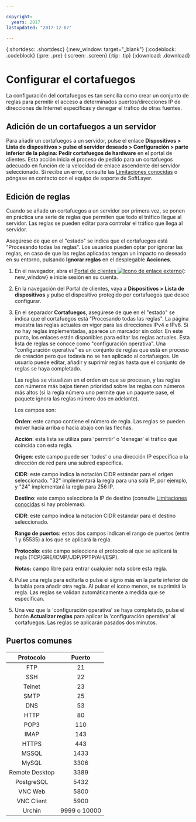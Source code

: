 ```yaml
---

copyright:
  years: 2017
lastupdated: "2017-12-07"

---
```


{:shortdesc: .shortdesc}
{:new_window: target="_blank"}
{:codeblock: .codeblock}
{:pre: .pre}
{:screen: .screen}
{:tip: .tip}
{:download: .download}

# Configurar el cortafuegos

La configuración del cortafuegos es tan sencilla como crear un conjunto de reglas para permitir el acceso a determinados puertos/direcciones IP de direcciones de Internet específicas y denegar el tráfico de otras fuentes.

## Adición de un cortafuegos a un servidor

Para añadir un cortafuegos a un servidor, pulse el enlace **Dispositivos > Lista de dispositivos > pulse el servidor deseado > Configuración > parte inferior de la página: Pedir cortafuegos de hardware** en el portal de clientes. Esta acción inicia el proceso de pedido para un cortafuegos adecuado en función de la velocidad de enlace ascendente del servidor seleccionado. Si recibe un error, consulte las [Limitaciones conocidas](known-limitations.html) o póngase en contacto con el equipo de soporte de SoftLayer.

## Edición de reglas

Cuando se añade un cortafuegos a un servidor por primera vez, se ponen en práctica una serie de reglas que permiten que todo el tráfico llegue al servidor. Las reglas se pueden editar para controlar el tráfico que llega al servidor.

Asegúrese de que en el "estado" se indica que el cortafuegos está "Procesando todas las reglas". Los usuarios pueden optar por ignorar las reglas, en caso de que las reglas aplicadas tengan un impacto no deseado en su entorno, pulsando **Ignorar reglas** en el desplegable **Acciones**.

1. En el navegador, abra el [Portal de clientes ![Icono de enlace externo](../../icons/launch-glyph.svg "Icono de enlace externo")](https://control.softlayer.com/){: new_window} e inicie sesión en su cuenta.
2. En la navegación del Portal de clientes, vaya a **Dispositivos > Lista de dispositivos** y pulse el dispositivo protegido por cortafuegos que desee configurar.
3. En el separador **Cortafuegos**, asegúrese de que en el "estado" se indica que el cortafuegos está "Procesando todas las reglas".  La página muestra las reglas actuales en vigor para las direcciones IPv4 e IPv6. Si no hay reglas implementadas, aparece un marcador sin color. En este punto, los enlaces están disponibles para editar las reglas actuales.  Esta lista de reglas se conoce como "configuración operativa". Una "configuración operativa" es un conjunto de reglas que está en proceso de creación pero que todavía no se han aplicado al cortafuegos. Un usuario puede editar, añadir y suprimir reglas hasta que el conjunto de reglas se haya completado. 

     Las reglas se visualizan en el orden en que se procesan, y las reglas con números más bajos tienen prioridad sobre las reglas con números más altos (si la regla número uno permite que un paquete pase, el paquete ignora las reglas número dos en adelante).
     
     Los campos son:

      **Orden**: este campo contiene el número de regla.  Las reglas se pueden mover hacia arriba o hacia abajo con las flechas.
      
      **Acción**: esta lista se utiliza para 'permitir' o 'denegar' el tráfico que coincida con esta regla.
      
      **Origen**: este campo puede ser 'todos' o una dirección IP específica o la dirección de red para una subred específica.
      
      **CIDR**: este campo indica la notación CIDR estándar para el origen seleccionado. "32" implementará la regla para una sola IP, por ejemplo, y "24" implementará la regla para 256 IP.
      
      **Destino**: este campo selecciona la IP de destino (consulte [Limitaciones conocidas](known-limitations.html) si hay problemas).
      
      **CIDR**: este campo indica la notación CIDR estándar para el destino seleccionado.
      
      **Rango de puertos**: estos dos campos indican el rango de puertos (entre 1 y 65535) a los que se aplicará la regla.
      
      **Protocolo**: este campo selecciona el protocolo al que se aplicará la regla (TCP/GRE/ICMP/UDP/PPTP/AH/ESP).
      
      **Notas:** campo libre para entrar cualquier nota sobre esta regla.

4. Pulse una regla para editarla o pulse el signo más en la parte inferior de la tabla para añadir otra regla. Al pulsar el icono menos, se suprimirá la regla. Las reglas se validan automáticamente a medida que se especifican.
5. Una vez que la 'configuración operativa' se haya completado, pulse el botón **Actualizar reglas** para aplicar la 'configuración operativa' al cortafuegos. Las reglas se aplicarán pasados dos minutos.

## Puertos comunes

| Protocolo | Puerto |
| :-----: | :-----: |
| FTP | 21 |
| SSH | 22 |
| Telnet | 23 |
| SMTP | 25 |
| DNS | 53 |
| HTTP | 80 |
| POP3 | 110 |
| IMAP | 143 |
| HTTPS | 443 |
| MSSQL | 1433 |
| MySQL | 3306 |
| Remote Desktop | 3389 |
| PostgreSQL | 5432 |
| VNC Web | 5800 |
| VNC Client | 5900 |
| Urchin | 9999 o 10000 ||

    
